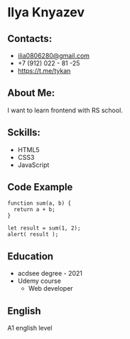 # Ilya Knyazev
## Contacts: 
* ilia0806280@gmail.com
* +7 (912) 022 - 81 -25
* https://t.me/tykan
## About Me: 
I want to learn frontend with RS school.

## Sckills: 
* HTML5
* CSS3
* JavaScript

## Code Example
```
function sum(a, b) {
  return a + b;
}

let result = sum(1, 2);
alert( result );
```
## Education
* acdsee degree - 2021
* Udemy course 
  + Web developer
  

## English
A1 english level
